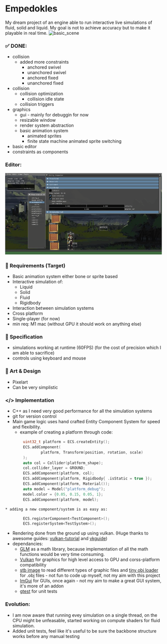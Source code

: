 # Empedokles
My dream project of an engine able to run interactive live simulations of fluid, solid and liquid. 
My goal is not to achieve accuracy but to make it playable in real time.
![basic_scene](https://github.com/Epim3dium/empedokles/blob/39062b4dae5caba00d29362d9f37a9e74a699d27/assets/captures/KnightShowcase.gif)
### ✅ DONE:
- collision
    - added more constraints
        - anchored swivel
        - unanchored swivel
        - anchored fixed 
        - unanchored fixed 
- collision
    - collision optimization
        - collision idle state
    - collision triggers
- graphics
    - gui - mainly for debuggin for now
    - resizable window
    - render system abstraction
    - basic animation system
        - animated sprites
        - finite state machine animated sprite switching
- basic editor
- constraints as components

### Editor:
![editor](https://github.com/Epim3dium/empedokles/blob/a870e205c718a59be28882cd5341082e882f092d/assets/captures/EditorView.png)

### 🎯 Requirements (Target)
* Basic animation system either bone or sprite based
* Interactive simulation of:
    * Liquid 
    * Solid
    * Fluid
    * Rigidbody
* Interaction between simulation systems
* Cross platform
* Single-player (for now)
* min req: M1 mac (without GPU it should work on anything else)
### 📐 Specification
* simulations working at runtime (60FPS) (for the cost of precision which I am able to sacrifice)
* controls using keyboard and mouse
### 🎨 Art & Design
* Pixelart
* Can be very simplistic
### </> Implementation
* C++ as I need very good performance for all the simulation systems
* git for version control
* Main game logic uses hand crafted Entity Component System for speed and flexibility.
    * example of creating a platform through code:
```c++
        uint32_t platform = ECS.createEntity();
        ECS.addComponent(
                platform, Transform(position, rotation, scale)
        );
        auto col = Collider(platform_shape);
        col.collider_layer = GROUND;
        ECS.addComponent(platform, col);
        ECS.addComponent(platform, Rigidbody{ .isStatic = true });
        ECS.addComponent(platform, Material());
        auto model = Model("platform_debug");
        model.color = {0.05, 0.15, 0.05, 1};
        ECS.addComponent(platform, model);
```
    * adding a new component/system is as easy as:
```c++
        ECS.registerComponent<TestComponent>();
        ECS.registerSystem<TestSystem>();
```
* Rendering done from the ground up using vulkan. (Huge thanks to awesome guides: [vulkan-tutorial](https://vulkan-tutorial.com/) and [vkguide](https://vkguide.dev/))
* dependancies:
    * [GLM](https://github.com/g-truc/glm) as a math library, because implementation of all the math functions would be very time consuming.
    * [Vulkan](https://www.vulkan.org/) for graphics for high level access to GPU and corss-platform compatibility
    * [stb image](https://github.com/nothings/stb) to read different types of graphic files and [tiny obj loader](https://github.com/tinyobjloader/tinyobjloader) for .obj files - not fun to code up myself, not my aim with this project
    * [ImGui](https://github.com/ocornut/imgui) for GUIs, once again - not my aim to make a great GUI system, it's more of an addon
    * [gtest](https://github.com/google/googletest) for unit tests

### Evolution:
* I am now aware that running evey simulation on a single thread, on the CPU might be unfeasable, started working on compute shaders for fluid simulation.
* Added unit tests, feel like it's useful to be sure the backbone structure works before any manual testing
